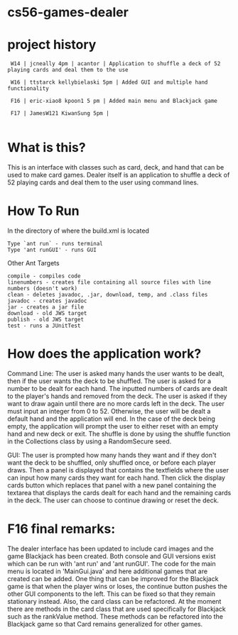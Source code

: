 cs56-games-dealer
=================

project history
===============
```
 W14 | jcneally 4pm | acantor | Application to shuffle a deck of 52 playing cards and deal them to the use

 W16 | ttstarck kellybielaski 5pm | Added GUI and multiple hand functionality
 
 F16 | eric-xiao8 kpoon1 5 pm | Added main menu and Blackjack game
 
 F17 | JamesW121 KiwanSung 5pm | 
 
```

What is this?
=============

This is an interface with classes such as card, deck, and hand that can be used to make card games. 
Dealer itself is an application to shuffle a deck of 52 playing cards and deal them to the user using command lines. 


How To Run
==========

In the directory of where the build.xml is located 


    Type `ant run` - runs terminal
    Type 'ant runGUI' - runs GUI


 Other Ant Targets

 
    compile - compiles code
    linenumbers - creates file containing all source files with line numbers (doesn't work)
    clean - deletes javadoc, .jar, download, temp, and .class files
    javadoc - creates javadoc
    jar - creates a jar file
    download - old JWS target
    publish - old JWS target
    test - runs a JUnitTest
    
    
How does the application work?
==============================
Command Line:
The user is asked many hands the user wants to be dealt, then if the user wants the deck to be shuffled. The user is asked for a number to be dealt for each hand. The inputted numbers of cards are dealt to the player's hands and removed from the deck. The user is asked if they want to draw again until there are no more cards left in the deck. The user must input an integer from 0 to 52. Otherwise, the user will be dealt a default hand and the application will end. In the case of the deck being empty, the application will prompt the user to either reset with an empty hand and new deck or exit. The shuffle is done by using the shuffle function in the Collections class by using a RandomSecure seed.

GUI:
The user is prompted how many hands they want and if they don't want the deck to be shuffled, only shuffled once, or before each player draws. Then a panel is displayed that contains the textfields where the user can input how many cards they want for each hand. Then click the display cards button which replaces that panel with a new panel containing the textarea that displays the cards dealt for each hand and the remaining cards in the deck. The user can choose to continue drawing or reset the deck.

F16 final remarks:
===================
The dealer interface has been updated to include card images and the game Blackjack has been created. Both console and GUI versions exist which can be run with 'ant run' and 'ant runGUI'. The code for the main menu is located in 'MainGui.java' and here additional games that are created can be added. One thing that can be improved for the Blackjack game is that when the player wins or loses, the continue button pushes the other GUI components to the left. This can be fixed so that they remain stationary instead. Also, the card class can be refactored. At the moment there are methods in the card class that are used specifically for Blackjack such as the rankValue method. These methods can be refactored into the Blackjack game so that Card remains generalized for other games.   

